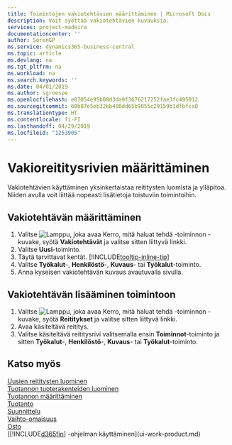 ```yaml
---
title: Toimintojen vakiotehtävien määrittäminen | Microsoft Docs
description: Voit syöttää vakiotehtävien kuvauksia.
services: project-madeira
documentationcenter: ''
author: SorenGP
ms.service: dynamics365-business-central
ms.topic: article
ms.devlang: na
ms.tgt_pltfrm: na
ms.workload: na
ms.search.keywords: ''
ms.date: 04/01/2019
ms.author: sgroespe
ms.openlocfilehash: e87054e95b08d3da9f3676217252fae3fc495012
ms.sourcegitcommit: 60b87e5eb32bb408dd65b9855c29159b1dfbfca8
ms.translationtype: HT
ms.contentlocale: fi-FI
ms.lasthandoff: 04/29/2019
ms.locfileid: "1253905"
---
```

# <a name="set-up-standard-routing-lines"></a>Vakioreititysrivien määrittäminen
Vakiotehtävien käyttäminen yksinkertaistaa reititysten luomista ja ylläpitoa. Niiden avulla voit liittää nopeasti lisätietoja toistuviin toimintoihin.

## <a name="to-set-up-a-standard-task"></a>Vakiotehtävän määrittäminen
1. Valitse ![Lamppu, joka avaa Kerro, mitä haluat tehdä -toiminnon](media/ui-search/search_small.png "Kerro, mitä haluat tehdä") -kuvake, syötä **Vakiotehtävät** ja valitse sitten liittyvä linkki.
2. Valitse **Uusi**-toiminto.
3. Täytä tarvittavat kentät. [!INCLUDE[tooltip-inline-tip](includes/tooltip-inline-tip_md.md)]
4. Valitse **Työkalut**-, **Henkilöstö**-, **Kuvaus**- tai **Työkalut**-toiminto.
5. Anna kyseisen vakiotehtävän kuvaus avautuvalla sivulla.

## <a name="to-add-a-standard-task-to-an-operation"></a>Vakiotehtävän lisääminen toimintoon
1. Valitse ![Lamppu, joka avaa Kerro, mitä haluat tehdä -toiminnon](media/ui-search/search_small.png "Kerro, mitä haluat tehdä") -kuvake, syötä **Reititykset** ja valitse sitten liittyvä linkki.
2. Avaa käsiteltävä reititys.
3. Valitse käsiteltävä reititysrivi valitsemalla ensin **Toiminnot**-toiminto ja sitten **Työkalut**-, **Henkilöstö**-, **Kuvaus**- tai **Työkalut**-toiminto.

## <a name="see-also"></a>Katso myös  
[Uusien reititysten luominen](production-how-to-create-routings.md)  
[Tuotannon tuoterakenteiden luominen](production-how-to-create-production-boms.md)     
[Tuotannon määrittäminen](production-configure-production-processes.md)   
[Tuotanto](production-manage-manufacturing.md)    
[Suunnittelu](production-planning.md)   
[Vaihto-omaisuus](inventory-manage-inventory.md)  
[Osto](purchasing-manage-purchasing.md)  
[[!INCLUDE[d365fin](includes/d365fin_md.md)] -ohjelman käyttäminen](ui-work-product.md)  
